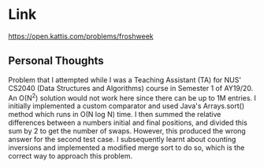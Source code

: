 # Link

https://open.kattis.com/problems/froshweek

## Personal Thoughts

Problem that I attempted while I was a Teaching Assistant (TA) for NUS' CS2040 (Data Structures and Algorithms) course in Semester 1 of AY19/20. An O(N<sup>2</sup>) solution would not work here since there can be up to 1M entries. I initially implemented a custom comparator and used Java's Arrays.sort() method which runs in O(N log N) time. I then summed the relative differences between a numbers initial and final positions, and divided this sum by 2 to get the number of swaps. However, this produced the wrong answer for the second test case. I subsequently learnt about counting inversions and implemented a modified merge sort to do so, which is the correct way to approach this problem.

